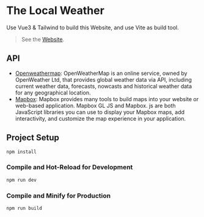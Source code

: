 # The Local Weather

Use Vue3 & Tailwind to build this Website, and use Vite as build tool.

> See the [Website](https://the-local-weather.vercel.app/).

## API

- [Openweathermap](https://openweathermap.org/api): OpenWeatherMap is an online service, owned by OpenWeather Ltd, that provides global weather data via API, including current weather data, forecasts, nowcasts and historical weather data for any geographical location.
- [Mapbox](https://www.mapbox.com/): Mapbox provides many tools to build maps into your website or web-based application. Mapbox GL JS and Mapbox. js are both JavaScript libraries you can use to display your Mapbox maps, add interactivity, and customize the map experience in your application.

## Project Setup

```sh
npm install
```

### Compile and Hot-Reload for Development

```sh
npm run dev
```

### Compile and Minify for Production

```sh
npm run build
```
